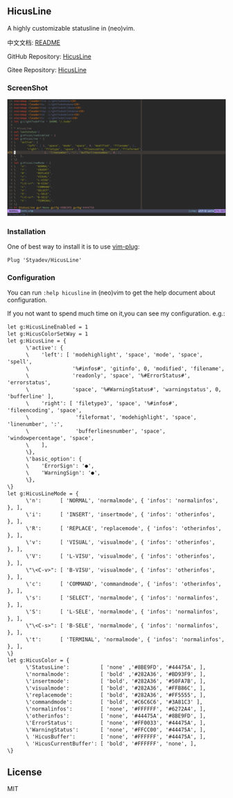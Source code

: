 ## HicusLine

A highly customizable statusline in (neo)vim.

中文文档: [README](./README_CN.md)

GitHub Repository: [HicusLine](https://github.com/Styadev/HicusLine)

Gitee Repository: [HicusLine](https://gitee.com/springhan/HicusLine)


### ScreenShot

![The image loading failed.](./demo.png)

### Installation

One of best way to install it is to use [vim-plug](https://github.com/junegunn/vim-plug):

```vim
Plug 'Styadev/HicusLine'
```

### Configuration

You can run `:help hicusline` in (neo)vim to get the help document about configuration.

If you not want to spend much time on it,you can see my configuration.
e.g.:

```vim
let g:HicusLineEnabled = 1
let g:HicusColorSetWay = 1
let g:HicusLine = {
      \'active': {
      \    'left': [ 'modehighlight', 'space', 'mode', 'space', 'spell',
      \              '%#infos#', 'gitinfo', 0, 'modified', 'filename',
      \              'readonly', 'space', '%#ErrorStatus#', 'errorstatus',
      \              'space', '%#WarningStatus#', 'warningstatus', 0, 'bufferline' ],
      \    'right': [ 'filetype3', 'space', '%#infos#', 'fileencoding', 'space',
      \               'fileformat', 'modehighlight', 'space', 'linenumber', ':',
      \               'bufferlinesnumber', 'space', 'windowpercentage', 'space',
      \    ],
      \},
      \'basic_option': {
      \    'ErrorSign': '●',
      \    'WarningSign': '●',
      \},
\}
let g:HicusLineMode = {
      \'n':      [ 'NORMAL', 'normalmode', { 'infos': 'normalinfos', }, ],
      \'i':      [ 'INSERT', 'insertmode', { 'infos': 'otherinfos',  }, ],
      \'R':      [ 'REPLACE', 'replacemode', { 'infos': 'otherinfos',  }, ],
      \'v':      [ 'VISUAL', 'visualmode', { 'infos': 'otherinfos',  }, ],
      \'V':      [ 'L-VISU', 'visualmode', { 'infos': 'otherinfos',  }, ],
      \"\<C-v>": [ 'B-VISU', 'visualmode', { 'infos': 'otherinfos',  }, ],
      \'c':      [ 'COMMAND', 'commandmode', { 'infos': 'otherinfos',  }, ],
      \'s':      [ 'SELECT', 'normalmode', { 'infos': 'normalinfos',  }, ],
      \'S':      [ 'L-SELE', 'normalmode', { 'infos': 'normalinfos',  }, ],
      \"\<C-s>": [ 'B-SELE', 'normalmode', { 'infos': 'normalinfos',  }, ],
      \'t':      [ 'TERMINAL', 'normalmode', { 'infos': 'normalinfos',  }, ],
\}
let g:HicusColor = {
      \'StatusLine':          [ 'none' ,'#8BE9FD', '#44475A', ],
      \'normalmode':          [ 'bold' ,'#282A36', '#BD93F9', ],
      \'insertmode':          [ 'bold', '#282A36', '#50FA7B', ],
      \'visualmode':          [ 'bold', '#282A36', '#FFB86C', ],
      \'replacemode':         [ 'bold', '#282A36', '#FF5555', ],
      \'commandmode':         [ 'bold', '#C6C6C6', '#3A81C3' ],
      \'normalinfos':         [ 'none', '#FFFFFF', '#6272A4', ],
      \'otherinfos':          [ 'none', '#44475A', '#8BE9FD', ],
      \'ErrorStatus':         [ 'none', '#FF0033', '#44475A', ],
      \'WarningStatus':       [ 'none', '#FFCC00', '#44475A', ],
      \ 'HicusBuffer':        [ 'none', '#FFFFFF', '#44475A', ],
      \ 'HicusCurrentBuffer': [ 'bold', '#FFFFFF', 'none', ],
\}
```

## License

MIT
